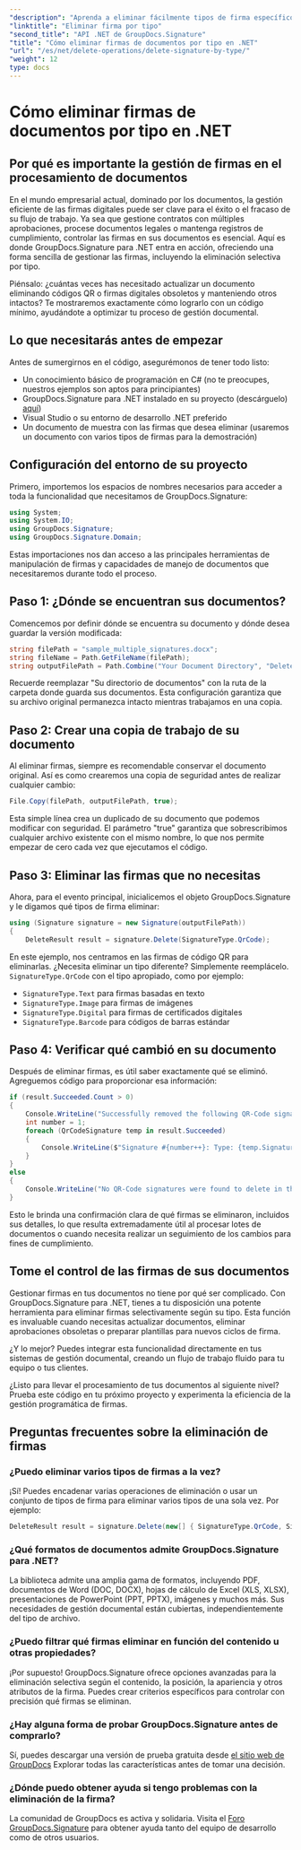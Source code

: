 ```yaml
---
"description": "Aprenda a eliminar fácilmente tipos de firma específicos de documentos con GroupDocs.Signature para .NET. ¡Domine la gestión de firmas en minutos!"
"linktitle": "Eliminar firma por tipo"
"second_title": "API .NET de GroupDocs.Signature"
"title": "Cómo eliminar firmas de documentos por tipo en .NET"
"url": "/es/net/delete-operations/delete-signature-by-type/"
"weight": 12
type: docs
---
```

# Cómo eliminar firmas de documentos por tipo en .NET

## Por qué es importante la gestión de firmas en el procesamiento de documentos

En el mundo empresarial actual, dominado por los documentos, la gestión eficiente de las firmas digitales puede ser clave para el éxito o el fracaso de su flujo de trabajo. Ya sea que gestione contratos con múltiples aprobaciones, procese documentos legales o mantenga registros de cumplimiento, controlar las firmas en sus documentos es esencial. Aquí es donde GroupDocs.Signature para .NET entra en acción, ofreciendo una forma sencilla de gestionar las firmas, incluyendo la eliminación selectiva por tipo.

Piénsalo: ¿cuántas veces has necesitado actualizar un documento eliminando códigos QR o firmas digitales obsoletos y manteniendo otros intactos? Te mostraremos exactamente cómo lograrlo con un código mínimo, ayudándote a optimizar tu proceso de gestión documental.

## Lo que necesitarás antes de empezar

Antes de sumergirnos en el código, asegurémonos de tener todo listo:

- Un conocimiento básico de programación en C# (no te preocupes, nuestros ejemplos son aptos para principiantes)
- GroupDocs.Signature para .NET instalado en su proyecto (descárguelo) [aquí](https://releases.groupdocs.com/signature/net/))
- Visual Studio o su entorno de desarrollo .NET preferido
- Un documento de muestra con las firmas que desea eliminar (usaremos un documento con varios tipos de firmas para la demostración)

## Configuración del entorno de su proyecto

Primero, importemos los espacios de nombres necesarios para acceder a toda la funcionalidad que necesitamos de GroupDocs.Signature:

```csharp
using System;
using System.IO;
using GroupDocs.Signature;
using GroupDocs.Signature.Domain;
```

Estas importaciones nos dan acceso a las principales herramientas de manipulación de firmas y capacidades de manejo de documentos que necesitaremos durante todo el proceso.

## Paso 1: ¿Dónde se encuentran sus documentos?

Comencemos por definir dónde se encuentra su documento y dónde desea guardar la versión modificada:

```csharp
string filePath = "sample_multiple_signatures.docx";
string fileName = Path.GetFileName(filePath);
string outputFilePath = Path.Combine("Your Document Directory", "DeleteBySignatureType", fileName);
```

Recuerde reemplazar "Su directorio de documentos" con la ruta de la carpeta donde guarda sus documentos. Esta configuración garantiza que su archivo original permanezca intacto mientras trabajamos en una copia.

## Paso 2: Crear una copia de trabajo de su documento

Al eliminar firmas, siempre es recomendable conservar el documento original. Así es como crearemos una copia de seguridad antes de realizar cualquier cambio:

```csharp
File.Copy(filePath, outputFilePath, true);
```

Esta simple línea crea un duplicado de su documento que podemos modificar con seguridad. El parámetro "true" garantiza que sobrescribimos cualquier archivo existente con el mismo nombre, lo que nos permite empezar de cero cada vez que ejecutamos el código.

## Paso 3: Eliminar las firmas que no necesitas

Ahora, para el evento principal, inicialicemos el objeto GroupDocs.Signature y le digamos qué tipos de firma eliminar:

```csharp
using (Signature signature = new Signature(outputFilePath))
{
    DeleteResult result = signature.Delete(SignatureType.QrCode);
```

En este ejemplo, nos centramos en las firmas de código QR para eliminarlas. ¿Necesita eliminar un tipo diferente? Simplemente reemplácelo. `SignatureType.QrCode` con el tipo apropiado, como por ejemplo:
- `SignatureType.Text` para firmas basadas en texto
- `SignatureType.Image` para firmas de imágenes
- `SignatureType.Digital` para firmas de certificados digitales
- `SignatureType.Barcode` para códigos de barras estándar

## Paso 4: Verificar qué cambió en su documento

Después de eliminar firmas, es útil saber exactamente qué se eliminó. Agreguemos código para proporcionar esa información:

```csharp
if (result.Succeeded.Count > 0)
{
    Console.WriteLine("Successfully removed the following QR-Code signatures:");
    int number = 1;
    foreach (QrCodeSignature temp in result.Succeeded)
    {
        Console.WriteLine($"Signature #{number++}: Type: {temp.SignatureType} Id:{temp.SignatureId}, Text: {temp.Text}");
    }
}
else
{
    Console.WriteLine("No QR-Code signatures were found to delete in this document.");
}
```

Esto le brinda una confirmación clara de qué firmas se eliminaron, incluidos sus detalles, lo que resulta extremadamente útil al procesar lotes de documentos o cuando necesita realizar un seguimiento de los cambios para fines de cumplimiento.

## Tome el control de las firmas de sus documentos

Gestionar firmas en tus documentos no tiene por qué ser complicado. Con GroupDocs.Signature para .NET, tienes a tu disposición una potente herramienta para eliminar firmas selectivamente según su tipo. Esta función es invaluable cuando necesitas actualizar documentos, eliminar aprobaciones obsoletas o preparar plantillas para nuevos ciclos de firma.

¿Y lo mejor? Puedes integrar esta funcionalidad directamente en tus sistemas de gestión documental, creando un flujo de trabajo fluido para tu equipo o tus clientes.

¿Listo para llevar el procesamiento de tus documentos al siguiente nivel? Prueba este código en tu próximo proyecto y experimenta la eficiencia de la gestión programática de firmas.

## Preguntas frecuentes sobre la eliminación de firmas

### ¿Puedo eliminar varios tipos de firmas a la vez?
¡Sí! Puedes encadenar varias operaciones de eliminación o usar un conjunto de tipos de firma para eliminar varios tipos de una sola vez. Por ejemplo:
```csharp
DeleteResult result = signature.Delete(new[] { SignatureType.QrCode, SignatureType.Barcode });
```

### ¿Qué formatos de documentos admite GroupDocs.Signature para .NET?
La biblioteca admite una amplia gama de formatos, incluyendo PDF, documentos de Word (DOC, DOCX), hojas de cálculo de Excel (XLS, XLSX), presentaciones de PowerPoint (PPT, PPTX), imágenes y muchos más. Sus necesidades de gestión documental están cubiertas, independientemente del tipo de archivo.

### ¿Puedo filtrar qué firmas eliminar en función del contenido u otras propiedades?
¡Por supuesto! GroupDocs.Signature ofrece opciones avanzadas para la eliminación selectiva según el contenido, la posición, la apariencia y otros atributos de la firma. Puedes crear criterios específicos para controlar con precisión qué firmas se eliminan.

### ¿Hay alguna forma de probar GroupDocs.Signature antes de comprarlo?
Sí, puedes descargar una versión de prueba gratuita desde [el sitio web de GroupDocs](https://releases.groupdocs.com/) Explorar todas las características antes de tomar una decisión.

### ¿Dónde puedo obtener ayuda si tengo problemas con la eliminación de la firma?
La comunidad de GroupDocs es activa y solidaria. Visita el [Foro GroupDocs.Signature](https://forum.groupdocs.com/c/signature/13) para obtener ayuda tanto del equipo de desarrollo como de otros usuarios.